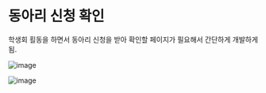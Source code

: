 # 동아리 신청 확인

학생회 횔동을 하면서 동아리 신청을 받아 확인할 페이지가 필요해서 간단하게 개발하게 됨.

![image](https://user-images.githubusercontent.com/55419946/131882907-0da6d456-848c-4d7c-b46c-e67d6bafe267.png)

![image](https://user-images.githubusercontent.com/55419946/131883038-b9423630-b227-4eed-8ad2-4260d86b4931.png)
